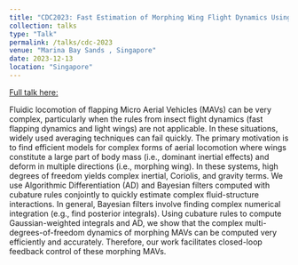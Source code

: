 ```yaml
---
title: "CDC2023: Fast Estimation of Morphing Wing Flight Dynamics Using Neural Networks and Cubature Rules"
collection: talks
type: "Talk"
permalink: /talks/cdc-2023
venue: "Marina Bay Sands , Singapore"
date: 2023-12-13
location: "Singapore"
---
```


[Full talk here:](https://www.youtube.com/watch?v=fRSAbjC4t6U&t=5s)

Fluidic locomotion of flapping Micro Aerial Vehicles (MAVs) can be very complex, particularly when the rules from insect flight dynamics (fast flapping dynamics and light wings) are not applicable. In these situations, widely used averaging techniques can fail quickly. The primary motivation is to find efficient models for complex forms of aerial locomotion where wings constitute a large part of body mass (i.e., dominant inertial effects) and deform in multiple directions (i.e., morphing wing). In these systems, high degrees of freedom yields complex inertial, Coriolis, and gravity terms. We use Algorithmic Differentiation (AD) and Bayesian filters computed with cubature rules conjointly to quickly estimate complex fluid-structure interactions. In general, Bayesian filters involve finding complex numerical integration (e.g., find posterior integrals). Using cubature rules to compute Gaussian-weighted integrals and AD, we show that the complex multi-degrees-of-freedom dynamics of morphing MAVs can be computed very efficiently and accurately. Therefore, our work facilitates closed-loop feedback control of these morphing MAVs.

